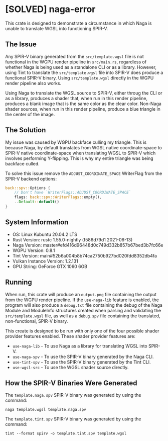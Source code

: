 # [SOLVED] naga-error
This crate is designed to demonstrate a circumstance in which Naga is unable to
translate WGSL into functioning SPIR-V.

## The Issue
Any SPIR-V binary generated from the `src/template.wgsl` file is not functional
in the WGPU render pipeline in `src/main.rs`, regardless of whether Naga is
being used as a standalone CLI or as a library. However, using Tint to translate
the `src/template.wgsl` file into SPIR-V does produce a functional SPIR-V
binary. Using `src/template.wgsl` directly in the WGPU render pipeline also
works.

Using Naga to translate the WGSL source to SPIR-V, either throug the CLI or as a
library, produces a shader that, when run in this render pipeline, produces a
blank image that is the same color as the clear color. Non-Naga shader sources,
when run in this render pipeline, produce a blue triangle in the center of the
image.

## The Solution
My issue was caused by WGPU backface culling my triangle. This is because Naga,
by default translates from WGSL native coordinate-space to SPIR-V native
coordinate-space when translating WGSL to SPIR-V which involves performing
Y-flipping. This is why my entire triangle was being backface culled.

To solve this issue remove the `ADJUST_COORDINATE_SPACE` WriterFlag from the
SPIR-V backend options:
```rust
back::spv::Options {
    // Don't have `WriterFlags::ADJUST_COORDINATE_SPACE`
    flags: back::spv::WriterFlags::empty(),
    ..Default::default()
}
```

## System Information
 * OS: Linux Kubuntu 20.04.2 LTS
 * Rust Version: rustc 1.55.0-nightly (f586d79d1 2021-06-13)
 * Naga Version: master#efd416d96448d0c749d332b857b67bed3b7fc66e
 * WGPU Version: 0.8.1
 * Tint Version: main#52b6a004b8b74ca2750b927bd020fdd8352db4fa
 * Vulkan Instance Version: 1.2.131
 * GPU String: GeForce GTX 1060 6GB

## Running
When run, this crate will produce an `output.png` file containing the output
from the WGPU render pipeline. If the `use-naga-lib` feature is enabled, the
program will also produce a `debug.txt` file containing the debug of the Naga
Module and ModuleInfo structures created when parsing and validating the
`src/template.wgsl` file, as well as a `debug.spv` file containing the
translated, non-functional, SPIR-V binary.

This create is designed to be run with only one of the four possible shader
provider features enabled. These shader provider features are:
 * `use-naga-lib` - To use Naga as a library for translating WGSL into SPIR-V.
 * `use-naga-spv` - To use the SPIR-V binary generated by the Naga CLI.
 * `use-tint-spv` - To use the SPIR-V binary generated by the Tint CLI.
 * `use-wgsl-src` - To use the WGSL shader source directly.

## How the SPIR-V Binaries Were Generated
The `template.naga.spv` SPIR-V binary was generated by using the command:
```shell
naga template.wgsl template.naga.spv
```

The `template.tint.spv` SPIR-V binary was generated by using the command:
```shell
tint --format spirv -o template.tint.spv template.wgsl
```
